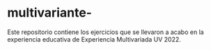 # multivariante-
Este repositorio contiene los ejercicios que se llevaron a acabo en la experiencia educativa de Experiencia Multivariada UV 2022.
